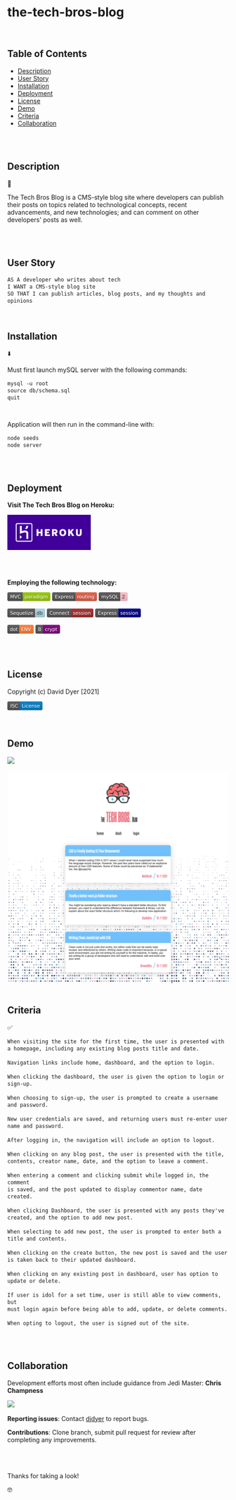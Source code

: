 # the-tech-bros-blog

<br />

## Table of Contents

- [Description](#description)
- [User Story](#user-story)
- [Installation](#installation)
- [Deployment](#deployment)
- [License](#license)
- [Demo](#demo)
- [Criteria](#criteria)
- [Collaboration](#collaboration)

<br />
<br />

## Description

📝

The Tech Bros Blog is a CMS-style blog site where developers can publish their posts on topics related to technological concepts, recent advancements, and new technologies; and can comment on other developers' posts as well.

<br />
<br />

## User Story

```
AS A developer who writes about tech
I WANT a CMS-style blog site
SO THAT I can publish articles, blog posts, and my thoughts and opinions
```

<br />

## Installation

⬇️

Must first launch mySQL server with the following commands:

```
mysql -u root
source db/schema.sql
quit

```

<br />

Application will then run in the command-line with:

```
node seeds
node server
```

<br />
<br />

## Deployment

**Visit The Tech Bros Blog on Heroku:**

[<img src="./assets/images/heroku.png" height="80px">](https://the-tech-bros-blog.herokuapp.com/)

<br />
<br />

**Employing the following technology:**

[<img src="./assets/images/mvc.svg" height="20px">](https://www.npmjs.com/package/nodejs-mvc) [<img src="./assets/images/express.svg" height="20px">](https://www.npmjs.com/package/express-handlebars) [<img src="./assets/images/mysql.svg" height="20px">](https://www.npmjs.com/package/mysql2)

[<img src="./assets/images/sequelize.svg" height="20px">](https://www.npmjs.com/package/sequelize) [<img src="./assets/images/connect_session.svg" height="20px">](https://www.npmjs.com/package/connect-session-sequelize) [<img src="./assets/images/express_session.svg" height="20px">](https://www.npmjs.com/package/express-session)

[<img src="./assets/images/dot_env.svg" height="20px">](https://www.npmjs.com/package/dotenv) [<img src="./assets/images/bcrypt.svg" height="20px">](https://www.npmjs.com/package/bcrypt)

<br />
<br />

## License

Copyright (c) David Dyer [2021]

[<img src="./assets/images/isc.svg" height="20px">](https://choosealicense.com/licenses/isc/)

<br />

## Demo

[![](assets/demo/...png)](https://youtu.be/...)

<img src="./assets/screenshots/home.png" width = "600">

<br />
<br />

## Criteria

✅

```
When visiting the site for the first time, the user is presented with
a homepage, including any existing blog posts title and date.

Navigation links include home, dashboard, and the option to login.

When clicking the dashboard, the user is given the option to login or sign-up.

When choosing to sign-up, the user is prompted to create a username
and password.

New user credentials are saved, and returning users must re-enter user
name and password.

After logging in, the navigation will include an option to logout.

When clicking on any blog post, the user is presented with the title,
contents, creator name, date, and the option to leave a comment.

When entering a comment and clicking submit while logged in, the comment
is saved, and the post updated to display commentor name, date created.

When clicking Dashboard, the user is presented with any posts they've
created, and the option to add new post.

When selecting to add new post, the user is prompted to enter both a
title and contents.

When clicking on the create button, the new post is saved and the user
is taken back to their updated dashboard.

When clicking on any existing post in dashboard, user has option to
update or delete.

If user is idol for a set time, user is still able to view comments, but
must login again before being able to add, update, or delete comments.

When opting to logout, the user is signed out of the site.

```

<br />
<br />

## Collaboration

Development efforts most often include guidance from Jedi Master:
**Chris Champness**

<a href= "https://github.com/CChampness"><img src=
"https://avatars.githubusercontent.com/u/87551272?v=4" width="50px"/></a>

**Reporting issues**:
Contact [djdyer](https://www.github.com/djdyer) to report bugs.

**Contributions**:
Clone branch, submit pull request for review after completing any improvements.

<br />
<br />
<br />
Thanks for taking a look!

🤓

